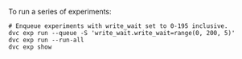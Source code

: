 To run a series of experiments:

```
# Enqueue experiments with write_wait set to 0-195 inclusive.
dvc exp run --queue -S 'write_wait.write_wait=range(0, 200, 5)'
dvc exp run --run-all
dvc exp show
```
